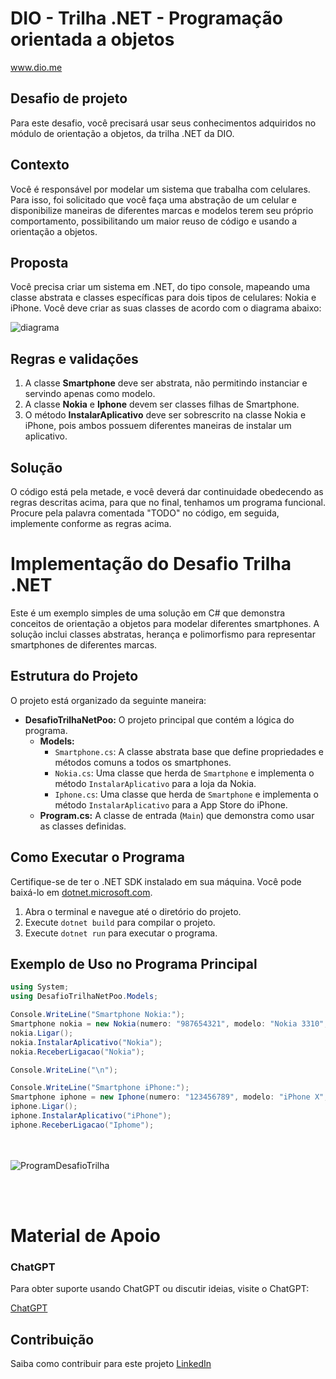 
# DIO - Trilha .NET - Programação orientada a objetos
www.dio.me

## Desafio de projeto
Para este desafio, você precisará usar seus conhecimentos adquiridos no módulo de orientação a objetos, da trilha .NET da DIO.

## Contexto
Você é responsável por modelar um sistema que trabalha com celulares. Para isso, foi solicitado que você faça uma abstração de um celular e disponibilize maneiras de diferentes marcas e modelos terem seu próprio comportamento, possibilitando um maior reuso de código e usando a orientação a objetos.

## Proposta
Você precisa criar um sistema em .NET, do tipo console, mapeando uma classe abstrata e classes específicas para dois tipos de celulares: Nokia e iPhone. 
Você deve criar as suas classes de acordo com o diagrama abaixo:


![diagrama](https://github.com/Tarcilalves/DesafioTrilhaNetPoo/assets/107896645/cd66f542-7b63-4b0f-879c-40ad3e45cf29)




## Regras e validações
1. A classe **Smartphone** deve ser abstrata, não permitindo instanciar e servindo apenas como modelo.
2. A classe **Nokia** e **Iphone** devem ser classes filhas de Smartphone.
3. O método **InstalarAplicativo** deve ser sobrescrito na classe Nokia e iPhone, pois ambos possuem diferentes maneiras de instalar um aplicativo.

## Solução
O código está pela metade, e você deverá dar continuidade obedecendo as regras descritas acima, para que no final, tenhamos um programa funcional. Procure pela palavra comentada "TODO" no código, em seguida, implemente conforme as regras acima.


# Implementação do Desafio Trilha .NET

Este é um exemplo simples de uma solução em C# que demonstra conceitos de orientação a objetos para modelar diferentes smartphones. A solução inclui classes abstratas, herança e polimorfismo para representar smartphones de diferentes marcas.

## Estrutura do Projeto

O projeto está organizado da seguinte maneira:

- **DesafioTrilhaNetPoo:** O projeto principal que contém a lógica do programa.
  - **Models:**
    - `Smartphone.cs`: A classe abstrata base que define propriedades e métodos comuns a todos os smartphones.
    - `Nokia.cs`: Uma classe que herda de `Smartphone` e implementa o método `InstalarAplicativo` para a loja da Nokia.
    - `Iphone.cs`: Uma classe que herda de `Smartphone` e implementa o método `InstalarAplicativo` para a App Store do iPhone.
  - **Program.cs:** A classe de entrada (`Main`) que demonstra como usar as classes definidas.

## Como Executar o Programa

Certifique-se de ter o .NET SDK instalado em sua máquina. Você pode baixá-lo em [dotnet.microsoft.com](https://dotnet.microsoft.com/download).

1. Abra o terminal e navegue até o diretório do projeto.
2. Execute `dotnet build` para compilar o projeto.
3. Execute `dotnet run` para executar o programa.

## Exemplo de Uso no Programa Principal

```csharp
using System;
using DesafioTrilhaNetPoo.Models;

Console.WriteLine("Smartphone Nokia:");
Smartphone nokia = new Nokia(numero: "987654321", modelo: "Nokia 3310", imei: "IMEI987", memoria: 36);
nokia.Ligar();
nokia.InstalarAplicativo("Nokia");
nokia.ReceberLigacao("Nokia");

Console.WriteLine("\n");

Console.WriteLine("Smartphone iPhone:");
Smartphone iphone = new Iphone(numero: "123456789", modelo: "iPhone X", imei: "IMEI123", memoria: 64);
iphone.Ligar();
iphone.InstalarAplicativo("iPhone");
iphone.ReceberLigacao("Iphome");

```
<br><br>
![ProgramDesafioTrilha](https://github.com/Tarcilalves/DesafioTrilhaNetPoo/assets/107896645/1a1b9755-927a-425c-ae41-b0d645b26414)








<br><br>
# Material de Apoio

### ChatGPT

Para obter suporte usando ChatGPT ou discutir ideias, visite o ChatGPT:

[ChatGPT](https://www.chatbot.com/chatgpt)


## Contribuição

Saiba como contribuir para este projeto [LinkedIn](https://www.linkedin.com/in/tarcilacardosoalves/)

